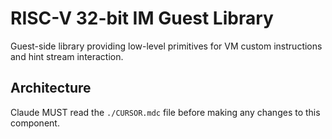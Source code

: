 # RISC-V 32-bit IM Guest Library

Guest-side library providing low-level primitives for VM custom instructions and hint stream interaction.

## Architecture  
Claude MUST read the `./CURSOR.mdc` file before making any changes to this component.